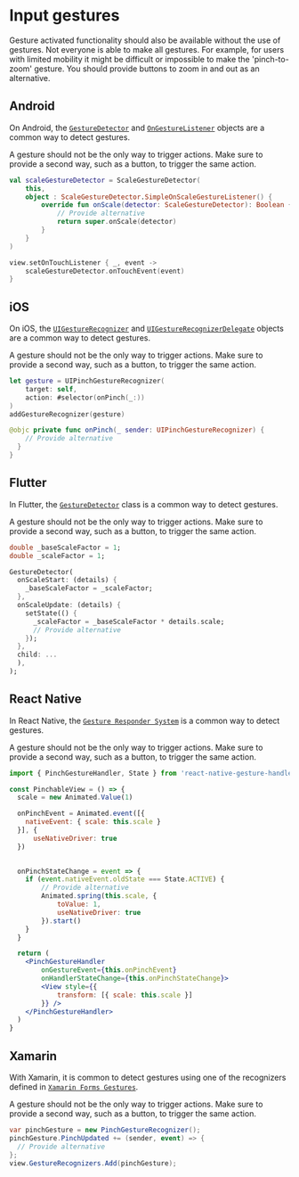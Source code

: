 # Input gestures

Gesture activated functionality should also be available without the use of gestures. Not everyone is able to make all gestures. For example, for users with limited mobility it might be difficult or impossible to make the 'pinch-to-zoom' gesture. You should provide buttons to zoom in and out as an alternative.

## Android

On Android, the [`GestureDetector`](https://developer.android.com/reference/android/view/GestureDetector) and  [`OnGestureListener`](https://developer.android.com/reference/android/view/GestureDetector.OnGestureListener) objects are a common way to detect gestures.

A gesture should not be the only way to trigger actions. Make sure to provide a second way, such as a button, to trigger the same action.

```kotlin
val scaleGestureDetector = ScaleGestureDetector(
    this,
    object : ScaleGestureDetector.SimpleOnScaleGestureListener() {
        override fun onScale(detector: ScaleGestureDetector): Boolean {
            // Provide alternative
            return super.onScale(detector)
        }
    }
)

view.setOnTouchListener { _, event ->
    scaleGestureDetector.onTouchEvent(event)
}
```

## iOS

On iOS, the [`UIGestureRecognizer`](https://developer.apple.com/documentation/uikit/uigesturerecognizer) and [`UIGestureRecognizerDelegate`](https://developer.apple.com/documentation/uikit/uigesturerecognizerdelegate) objects are a common way to detect gestures.

A gesture should not be the only way to trigger actions. Make sure to provide a second way, such as a button, to trigger the same action.

```swift
let gesture = UIPinchGestureRecognizer(
    target: self, 
    action: #selector(onPinch(_:))
)
addGestureRecognizer(gesture)

@objc private func onPinch(_ sender: UIPinchGestureRecognizer) {
    // Provide alternative
  }
}
```

## Flutter

In Flutter, the [`GestureDetector`](https://api.flutter.dev/flutter/widgets/GestureDetector-class.html) class is a common way to detect gestures.

A gesture should not be the only way to trigger actions. Make sure to provide a second way, such as a button, to trigger the same action.

```dart
double _baseScaleFactor = 1;
double _scaleFactor = 1;

GestureDetector(
  onScaleStart: (details) {
    _baseScaleFactor = _scaleFactor;
  },
  onScaleUpdate: (details) {
    setState(() {
      _scaleFactor = _baseScaleFactor * details.scale;
      // Provide alternative
    });
  },
  child: ...
  ),
);
```

## React Native

In React Native, the [`Gesture Responder System`](https://reactnative.dev/docs/gesture-responder-system) is a common way to detect gestures.

A gesture should not be the only way to trigger actions. Make sure to provide a second way, such as a button, to trigger the same action.

```jsx
import { PinchGestureHandler, State } from 'react-native-gesture-handler'

const PinchableView = () => {
  scale = new Animated.Value(1)

  onPinchEvent = Animated.event([{
    nativeEvent: { scale: this.scale }
  }], {
      useNativeDriver: true
  })

  
  onPinchStateChange = event => {
    if (event.nativeEvent.oldState === State.ACTIVE) {
        // Provide alternative
        Animated.spring(this.scale, {
            toValue: 1,
            useNativeDriver: true
        }).start()
    }
  }

  return (
    <PinchGestureHandler
        onGestureEvent={this.onPinchEvent}
        onHandlerStateChange={this.onPinchStateChange}>
        <View style={{
            transform: [{ scale: this.scale }] 
        }} />
    </PinchGestureHandler>
  )
}
```

## Xamarin

With Xamarin, it is common to detect gestures using one of the recognizers defined in [`Xamarin Forms Gestures`](https://docs.microsoft.com/en-us/xamarin/xamarin-forms/app-fundamentals/gestures/).

A gesture should not be the only way to trigger actions. Make sure to provide a second way, such as a button, to trigger the same action.

```csharp
var pinchGesture = new PinchGestureRecognizer();
pinchGesture.PinchUpdated += (sender, event) => {
  // Provide alternative
};
view.GestureRecognizers.Add(pinchGesture);
```
